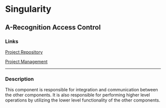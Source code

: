 # Singularity 
## A-Recognition Access Control
### Links 
[Project Repository](https://github.com/cos301-2019-se/A-Recognition)

[Project Management](https://app.zenhub.com/workspaces/a-recognition-5cc3f20307a4ab52d27abc9b/board?repos=182155877)

---

### Description 
This component is responsible for integration and communication between the other components.
It is also responsible for performing higher level operations by utilizing the lower level functionality of the other components. 